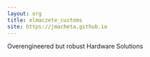 ```yaml
---
layout: org
title: elmaczete_customs
site: https://jmacheta.github.io
---
```

Overengineered but robust Hardware Solutions
